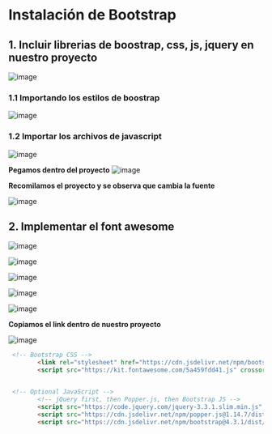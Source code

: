 # Instalación de Bootstrap 

## 1. Incluir librerias de boostrap, css, js, jquery en nuestro proyecto 

![image](https://user-images.githubusercontent.com/31961588/185754694-23fb8b12-a86d-408c-8783-62b3e7dbaa77.png)

### 1.1 Importando los estilos de boostrap

![image](https://user-images.githubusercontent.com/31961588/185754752-fad459e4-56b3-4fcf-922a-64920861a3ae.png)

### 1.2 Importar los archivos de javascript

![image](https://user-images.githubusercontent.com/31961588/185754810-35de6b30-9351-4cbc-a5c5-c6eea5603d47.png)

**Pegamos dentro del proyecto**
![image](https://user-images.githubusercontent.com/31961588/185754849-d3ce728c-dd07-4b4d-b9b5-5f051eccff40.png)

**Recomilamos el proyecto y se observa que cambia la fuente**

![image](https://user-images.githubusercontent.com/31961588/185754909-f1f509c8-abec-4ffa-84a4-4b9fd8029ea0.png)

## 2. Implementar el font awesome

![image](https://user-images.githubusercontent.com/31961588/185755017-71fe834b-3cfd-4fd4-94e6-159cbb669d1f.png)

![image](https://user-images.githubusercontent.com/31961588/185755033-e926f983-acad-4ae4-9262-19065a62b70a.png)

![image](https://user-images.githubusercontent.com/31961588/185755055-03139a76-6013-469d-a9d0-452129cdee6f.png)

![image](https://user-images.githubusercontent.com/31961588/185755081-c6d1fdfb-c4a8-4273-96d3-6c96549403e6.png)

![image](https://user-images.githubusercontent.com/31961588/185755198-66cafff8-9306-47d2-858c-76078f6888b6.png)

**Copiamos el link dentro de nuestro proyecto**

![image](https://user-images.githubusercontent.com/31961588/185755383-81afe579-38b6-4880-b324-8a6f3e4fc603.png)

```Html
 <!-- Bootstrap CSS -->
        <link rel="stylesheet" href="https://cdn.jsdelivr.net/npm/bootstrap@4.3.1/dist/css/bootstrap.min.css" integrity="sha384-ggOyR0iXCbMQv3Xipma34MD+dH/1fQ784/j6cY/iJTQUOhcWr7x9JvoRxT2MZw1T" crossorigin="anonymous">
        <script src="https://kit.fontawesome.com/5a459fdd41.js" crossorigin="anonymous"></script>


 <!-- Optional JavaScript -->
        <!-- jQuery first, then Popper.js, then Bootstrap JS -->
        <script src="https://code.jquery.com/jquery-3.3.1.slim.min.js" integrity="sha384-q8i/X+965DzO0rT7abK41JStQIAqVgRVzpbzo5smXKp4YfRvH+8abtTE1Pi6jizo" crossorigin="anonymous"></script>
        <script src="https://cdn.jsdelivr.net/npm/popper.js@1.14.7/dist/umd/popper.min.js" integrity="sha384-UO2eT0CpHqdSJQ6hJty5KVphtPhzWj9WO1clHTMGa3JDZwrnQq4sF86dIHNDz0W1" crossorigin="anonymous"></script>
        <script src="https://cdn.jsdelivr.net/npm/bootstrap@4.3.1/dist/js/bootstrap.min.js" integrity="sha384-JjSmVgyd0p3pXB1rRibZUAYoIIy6OrQ6VrjIEaFf/nJGzIxFDsf4x0xIM+B07jRM" crossorigin="anonymous"></script>
```

